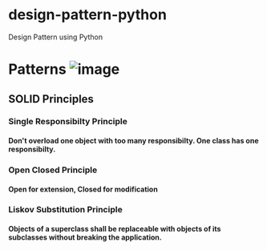 # design-pattern-python
Design Pattern using Python
# Patterns ![image](https://github.com/rupaku/design-pattern-python/assets/40722800/5eb52a6a-0441-4640-9a71-62c7e1c986df)

## SOLID Principles
### Single Responsibilty Principle
#### Don't overload one object with too many responsibilty. One class has one responsibilty.

### Open Closed Principle
#### Open for extension, Closed for modification

### Liskov Substitution Principle
#### Objects of a superclass shall be replaceable with objects of its subclasses without breaking the application.
